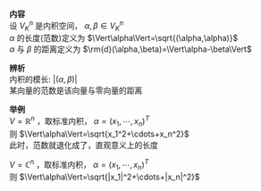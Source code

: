 **内容**  
设 $V_K^n$ 是内积空间， $\alpha,\beta\in V_K^n$   
 $\alpha$ 的长度(范数)定义为 $\Vert\alpha\Vert=\sqrt{(\alpha,\alpha)}$   
 $\alpha$ 与 $\beta$ 的距离定义为 $\rm{d}(\alpha,\beta)=\Vert\alpha-\beta\Vert$   
  
**辨析**  
内积的模长:  $\vert(\alpha,\beta)\vert$   
某向量的范数是该向量与零向量的距离  
  
**举例**  
 $V=\mathbb{R}^n$ ，取标准内积， $\alpha=(x_1,\cdots,x_n)^T$   
则 $\Vert\alpha\Vert=\sqrt{x_1^2+\cdots+x_n^2}$   
此时，范数就退化成了，直观意义上的长度  
  
 $V=\mathbb{C}^n$ ，取标准内积， $\alpha=(x_1,\cdots,x_n)^T$   
则 $\Vert\alpha\Vert=\sqrt{|x_1|^2+\cdots+|x_n|^2}$   
